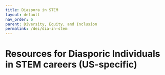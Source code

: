 ```yaml
---
title: Diaspora in STEM
layout: default
nav_order: 6
parent: Diversity, Equity, and Inclusion
permalink: /dei/dia-in-stem
---
```


# Resources for Diasporic Individuals in STEM careers (US-specific)